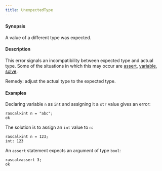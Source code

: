 ```yaml
---
title: UnexpectedType
---
```


#### Synopsis

A value of a different type was expected.

#### Description

This error signals an incompatibility between expected type and actual type.
Some of the situations in which this may occur are
[assert](../../Rascal/Statements/Assert/), [variable](../../Rascal/Declarations/Variable/),
[solve](../../Rascal/Statements/Solve/).

Remedy: adjust the actual type to the expected type.

#### Examples

Declaring variable `n` as `int` and assigning it a `str` value gives an error:

```rascal-shell ,error
rascal>int n = "abc";
ok
```
The solution is to assign an `int` value to `n`:

```rascal-shell 
rascal>int n = 123;
int: 123
```
An `assert` statement expects an argument of type `bool`:

```rascal-shell ,error
rascal>assert 3;
ok
```


